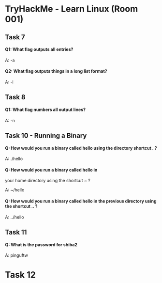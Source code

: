 #  TryHackMe - Learn Linux (Room 001)

## Task 7

#### Q1: What flag outputs all entries?

A: -a

#### Q2: What flag outputs things in a long list format?

A: -l

## Task 8

#### Q1: What flag numbers all output lines?

A: -n

## Task 10 - Running a  Binary

#### Q: How would you run a binary called hello using the directory shortcut . ?

A: ./hello

#### Q: How would you run a binary called hello in 
your home directory using the shortcut ~ ?

A: ~/hello

#### Q: How would you run a binary called hello in the previous directory using the shortcut .. ?

A: ../hello

## Task 11

#### Q: What is the password for shiba2

A: pinguftw

# Task 12


